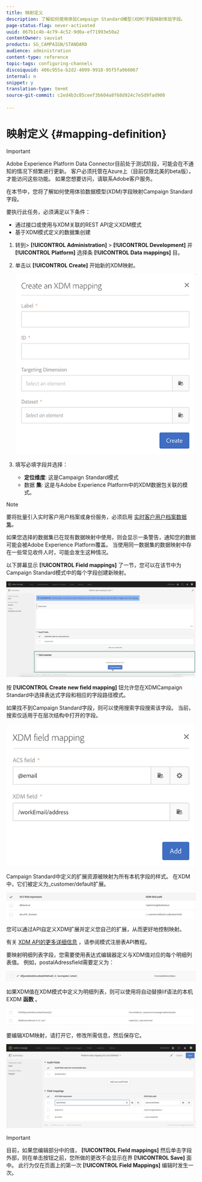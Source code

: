```yaml
---
title: 映射定义
description: 了解如何使用体验Campaign Standard模型(XDM)字段映射体验字段。
page-status-flag: never-activated
uuid: 867b1c4b-4c79-4c52-9d0a-ef71993e50a2
contentOwner: sauviat
products: SG_CAMPAIGN/STANDARD
audience: administration
content-type: reference
topic-tags: configuring-channels
discoiquuid: 406c955a-b2d2-4099-9918-95f5fa966067
internal: n
snippet: y
translation-type: tm+mt
source-git-commit: c2ed4b3c85ceef3b604a8f68d924c7e5d9fad900

---
```



# 映射定义 {#mapping-definition}

>[!IMPORTANT]
>
>Adobe Experience Platform Data Connector目前处于测试阶段，可能会在不通知的情况下频繁进行更新。 客户必须托管在Azure上（目前仅限北美的beta版），才能访问这些功能。 如果您想要访问，请联系Adobe客户服务。

在本节中，您将了解如何使用体验数据模型(XDM)字段映射Campaign Standard字段。

要执行此任务，必须满足以下条件：

* 通过接口或使用与XDM关联的REST API定义XDM模式
* 基于XDM模式定义的数据集创建

1. 转到> **[!UICONTROL Administration]** > **[!UICONTROL Development]** 并 **[!UICONTROL Platform]** 选择条 **[!UICONTROL Data mappings]** 目。

1. 单击以 **[!UICONTROL Create]** 开始新的XDM映射。

   ![](assets/aep_createmapping.png)

1. 填写必填字段并选择：

   * **定位维度**: 这是Campaign Standard模式
   * 数据 **集**: 这是与Adobe Experience Platform中的XDM数据包关联的模式。

>[!NOTE]
>
>要将批量引入实时客户用户档案或身份服务，必须启用 [实时客户用户档案数据集](https://docs.adobe.com/content/help/en/experience-platform/rtcdp/intro/get-started.html)。
>
>如果您选择的数据集已在现有数据映射中使用，则会显示一条警告，通知您的数据可能会被Adobe Experience Platform覆盖。 当使用同一数据集的数据映射中存在一些常见收件人时，可能会发生这种情况。

以下屏幕显示 **[!UICONTROL Field mappings]** 了一节，您可以在该节中为Campaign Standard模式中的每个字段创建新映射。

![](assets/aep_fieldmappings.png)

按 **[!UICONTROL Create new field mapping]** 钮允许您在XDMCampaign Standard中选择表达式字段和相应的字段路径模式。

如果找不到Campaign Standard字段，则可以使用搜索字段搜索该字段。 当前，搜索仅适用于在层次结构中打开的字段。

![](assets/aep_mapfield.png)

Campaign Standard中定义的扩展资源被映射为所有本机字段的样式。 在XDM中，它们被定义为_customer/default扩展。

![](assets/aep_fieldscusmapping.png)

您可以通过API自定义XDM扩展并定义您自己的扩展，从而更好地控制映射。

有关 [XDM API的更多详细信息](https://docs.adobe.com/content/help/en/experience-platform/xdm/api/getting-started.html) ，请参阅模式注册表API教程。

要映射明细列表字段，您需要使用表达式编辑器定义与XDM值对应的每个明细列表值。 例如，postalAdressfield需要定义为：

![](assets/aep_enummapping.png)

如果XDM值在XDM模式中定义为明细列表，则可以使用将自动替换lif语法的本机EXDM **函数** 。

![](assets/aep_enummappingexdm.png)

要编辑XDM映射，请打开它，修改所需信息，然后保存它。

![](assets/aep_editmapping.png)

>[!IMPORTANT]
>
>目前，如果您编辑部分中的值， **[!UICONTROL Field mappings]** 然后单击字段外部，则在单击按钮之前，您所做的更改不会显示在界 **[!UICONTROL Save]** 面中。 此行为仅在页面上的第一次 **[!UICONTROL Field Mappings]** 编辑时发生一次。
